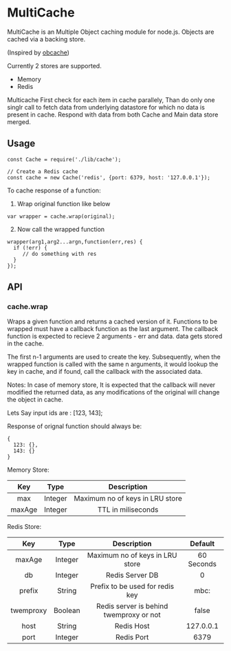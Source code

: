 MultiCache
=======

MultiCache is an Multiple Object caching module for node.js. Objects are cached via a backing store.

(Inspired by [obcache](https://github.com/qzaidi/obcache))

Currently 2 stores are supported.

 - Memory
 - Redis
 
 Multicache First check for each item in cache parallely, Than do only one singlr call to fetch data from underlying datastore for which no data is present in cache. Respond with data from both Cache and Main data store merged.


 Usage
 -----
 
 ```
 const Cache = require('./lib/cache');
 
 // Create a Redis cache
 const cache = new Cache('redis', {port: 6379, host: '127.0.0.1'});
 ```
 
 To cache response of a function:
 1) Wrap original function like below
 ```
 var wrapper = cache.wrap(original);
 ```
 2) Now call the wrapped function
 ```
 wrapper(arg1,arg2...argn,function(err,res) {
   if (!err) {
      // do something with res
   }
 });
 ```
 
 API
---

 ### cache.wrap 
 Wraps a given function and returns a cached version of it.
 Functions to be wrapped must have a callback function as the last argument. The callback function is expected to recieve 2 arguments - err and data. data gets stored in the cache.

 The first n-1 arguments are used to create the key. Subsequently, when the wrapped function is called with the same n arguments, it would lookup the key in cache, and if found, call the callback with the associated data.
 
Notes: 
In case of memory store, It is expected that the callback will never modified the returned data, as any modifications of the original will change the object in cache.

Lets Say input ids are : [123, 143];

Response of orignal function should always be:
```
{
  123: {},
  143: {}
}
```

Memory Store:

| Key           | Type          | Description            |
|:-------------:|:-------------:| :---------------------:|
| max           | Integer       | Maximum no of keys in LRU store|
| maxAge        | Integer       | TTL in miliseconds     |

Redis Store:

| Key           | Type          | Description            | Default |
|:-------------:|:-------------:| :---------------------:|:--------:|
| maxAge        | Integer       | Maximum no of keys in LRU store| 60 Seconds|
| db            | Integer       | Redis Server DB                | 0         |
| prefix        | String        | Prefix to be used for redis key| mbc:      |
| twemproxy     | Boolean       | Redis server is behind twemproxy or not| false |
| host          | String        | Redis Host                     | 127.0.0.1 |
| port          | Integer       | Redis Port                     | 6379 |
